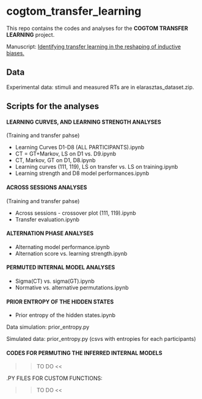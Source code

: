 # cogtom_transfer_learning
This repo contains the codes and analyses for the **COGTOM TRANSFER LEARNING** project. 

Manuscript: <a href="https://github.com/CSNLWigner/cogtom_transfer_learning/edit/main/README.md"> Identifying transfer learning in the reshaping of inductive biases. </a>


## Data

Experimental data: stimuli and measured RTs are in elarasztas_dataset.zip. 

## Scripts for the analyses

#### LEARNING CURVES, AND LEARNING STRENGTH ANALYSES

(Training and transfer pahse)
- Learning Curves D1-D8 (ALL PARTICIPANTS).ipynb
- CT = GT+Markov, LS on D1 vs. D9.ipynb
- CT, Markov, GT on D1, D8.ipynb
- Learning curves (111, 119), LS on transfer vs. LS on training.ipynb
- Learning strength and D8 model performances.ipynb

#### ACROSS SESSIONS ANALYSES
(Training and transfer pahse)

- Across sessions - crossover plot (111, 119).ipynb
- Transfer evaluation.ipynb


#### ALTERNATION PHASE ANALYSES
- Alternating model performance.ipynb
- Alternation score vs. learning strength.ipynb


#### PERMUTED INTERNAL MODEL ANALYSES
- Sigma(CT) vs. sigma(GT).ipynb
- Normative vs. alternative permutations.ipynb

#### PRIOR ENTROPY OF THE HIDDEN STATES
- Prior entropy of the hidden states.ipynb

Data simulation: prior_entropy.py

Simulated data: prior_entropy.py (csvs with entropies for each participants)




#### CODES FOR PERMUTING THE INFERRED INTERNAL MODELS

>> TO DO <<


.PY FILES FOR CUSTOM FUNCTIONS: 

>> TO DO <<
